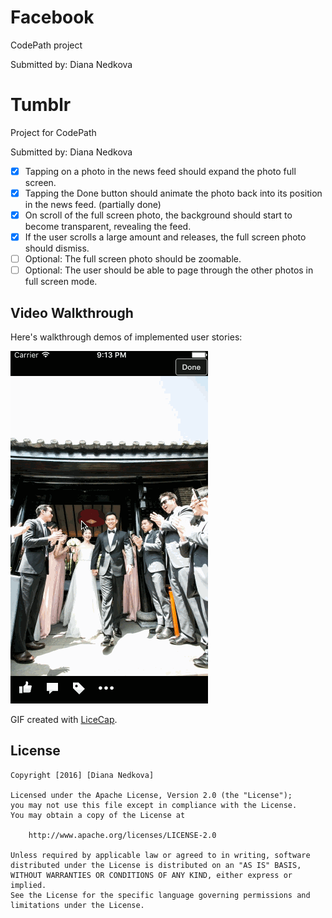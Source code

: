 # Facebook
CodePath project


Submitted by: Diana Nedkova

# Tumblr
Project for CodePath

Submitted by: Diana Nedkova


* [x] Tapping on a photo in the news feed should expand the photo full screen.
* [x] Tapping the Done button should animate the photo back into its position in the news feed. (partially done)
* [x] On scroll of the full screen photo, the background should start to become transparent, revealing the feed.
* [x] If the user scrolls a large amount and releases, the full screen photo should dismiss.
* [ ] Optional: The full screen photo should be zoomable.
* [ ] Optional: The user should be able to page through the other photos in full screen mode.

## Video Walkthrough 

Here's walkthrough demos of implemented user stories:

<img src='/facebook.gif' title='Video Walkthrough' width='' alt='Video Walkthrough' />

GIF created with [LiceCap](http://www.cockos.com/licecap/).


## License

    Copyright [2016] [Diana Nedkova]

    Licensed under the Apache License, Version 2.0 (the "License");
    you may not use this file except in compliance with the License.
    You may obtain a copy of the License at

        http://www.apache.org/licenses/LICENSE-2.0

    Unless required by applicable law or agreed to in writing, software
    distributed under the License is distributed on an "AS IS" BASIS,
    WITHOUT WARRANTIES OR CONDITIONS OF ANY KIND, either express or implied.
    See the License for the specific language governing permissions and
    limitations under the License.
